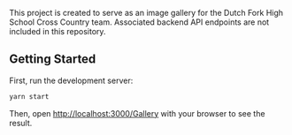 This project is created to serve as an image gallery for the Dutch Fork High School Cross Country team. Associated backend API endpoints are not included in this repository.

## Getting Started

First, run the development server:

```bash
yarn start
```

Then, open [http://localhost:3000/Gallery](http://localhost:3000/Gallery) with your browser to see the result.
